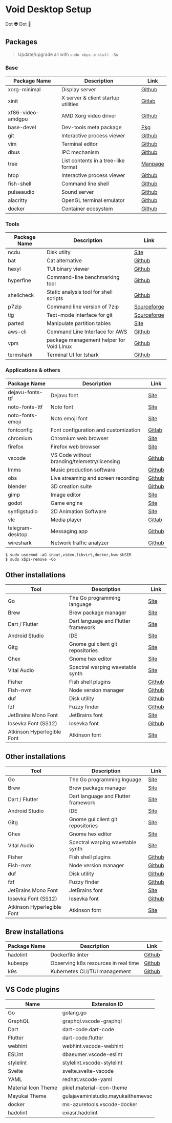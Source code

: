# Void Desktop Setup

Dot 👽 Dot 🦎

## Packages

> Update/upgrade all with `sudo xbps-install -Su`

### Base

| Package Name      | Description                         | Link                                                                                       |
|-------------------|-------------------------------------|--------------------------------------------------------------------------------------------|
| xorg-minimal      | Display server                      | [Github](https://github.com/freedesktop/xorg-xserver)                                      |
| xinit             | X server & client startup utilities | [Gitlab](https://gitlab.freedesktop.org/xorg/app/xinit)                                    |
| xf86-video-amdgpu | AMD Xorg video driver               | [Github](https://github.com/freedesktop/xorg-xf86-video-amdgpu)                            |
| base-devel        | Dev-tools meta package              | [Pkg](https://github.com/void-linux/void-packages/blob/master/srcpkgs/base-devel/template) |
| git               | Interactive process viewer          | [Github](https://github.com/git/git)                                                       |
| vim               | Terminal editor                     | [Github](https://github.com/vim/vim)                                                       |
| dbus              | IPC mechanism                       | [Github](https://github.com/freedesktop/dbus)                                              |
| tree              | List contents in a tree-like format | [Manpage](https://linux.die.net/man/1/tree)                                                |
| htop              | Interactive process viewer          | [Github](https://github.com/htop-dev/htop)                                                 |
| fish-shell        | Command line shell                  | [Github](https://github.com/fish-shell/fish-shell)                                         |
| pulseaudio        | Sound server                        | [Github](https://github.com/pulseaudio/pulseaudio)                                         |
| alacritty         | OpenGL terminal emulator            | [Github](https://github.com/alacritty/alacritty)                                           |
| docker            | Container ecosystem                 | [Github](https://github.com/moby/moby)                                                     |

### Tools

| Package Name | Description                              | Link                                                   |
|--------------|------------------------------------------|--------------------------------------------------------|
| ncdu         | Disk utilty                              | [Site](https://dev.yorhel.nl/ncdu)                     |
| bat          | Cat alternative                          | [Github](https://github.com/sharkdp/bat)               |
| hexyl        | TUI binary viewer                        | [Github](https://github.com/sharkdp/hexyl)             |
| hyperfine    | Command-line benchmarking tool           | [Github](https://github.com/sharkdp/hyperfine)         |
| shellcheck   | Static analysis tool for shell scripts   | [Github](https://github.com/koalaman/shellcheck)       |
| p7zip        | Command line version of 7zip             | [Sourceforge](https://sourceforge.net/projects/p7zip/) |
| tig          | Text-mode interface for git              | [Sourceforge](https://github.com/jonas/tig)            |
| parted       | Manipulate partition tables              | [Site](https://savannah.gnu.org/git/?group=parted)     |
| aws-cli      | Command Line Interface for AWS           | [Github](https://github.com/aws/aws-cli)               |
| vpm          | package management helper for Void Linux | [Github](https://github.com/netzverweigerer/vpm)       |
| termshark    | Terminal UI for tshark                   | [Github](https://github.com/gcla/termshark)            |

### Applications & others

| Package Name        | Description                                  | Link                                                           |
|---------------------|----------------------------------------------|----------------------------------------------------------------|
| dejavu-fonts-ttf    | Dejavu font                                  | [Site](https://dejavu-fonts.github.io/)                        |
| noto-fonts-ttf      | Noto font                                    | [Site](https://www.google.com/get/noto/)                       |
| noto-fonts-emoji    | Noto emoji font                              | [Site](https://www.google.com/get/noto/)                       |
| fontconfig          | Font configuration and customization         | [Gitlab](https://gitlab.freedesktop.org/fontconfig/fontconfig) |
| chromium            | Chromium web browser                         | [Site](https://www.chromium.org/Home)                          |
| firefox             | Firefox web browser                          | [Site](https://www.mozilla.org/en-US/firefox/new/)             |
| vscode              | VS Code without branding/telemetry/licensing | [Github](https://github.com/VSCodium/vscodium)                 |
| lmms                | Music production software                    | [Github](https://github.com/LMMS/lmms)                         |
| obs                 | Live streaming and screen recording          | [Github](https://github.com/obsproject/obs-studio)             |
| blender             | 3D creation suite                            | [Github](https://github.com/blender/blender)                   |
| gimp                | Image editor                                 | [Site](https://www.gimp.org/)                                  |
| godot               | Game engine                                  | [Site](https://godotengine.org/)                               |
| synfigstudio        | 2D Animation Software                        | [Site](https://www.synfig.org/)                                |
| vlc                 | Media player                                 | [Gitlab](https://code.videolan.org/videolan/vlc)               |
| telegram-desktop    | Messaging app                                | [Github](https://github.com/telegramdesktop/tdesktop)          |
| wireshark           | Network traffic analyzer                     | [Github](https://github.com/wireshark/wireshark)               |

```console
$ sudo usermod -aG input,video,libvirt,docker,kvm $USER
$ sudo xbps-remove -Oo
```

## Other installations

| Tool                       | Description                         | Link                                                       |
|----------------------------|-------------------------------------|------------------------------------------------------------|
| Go                         | The Go programming language         | [Site](https://golang.org/dl/)                             |
| Brew                       | Brew package manager                | [Site](https://brew.sh/)                                   |
| Dart / Flutter             | Dart language and Flutter framework | [Site](https://flutter.dev/docs/get-started/install/linux) |
| Android Studio             | IDE                                 | [Site](https://developer.android.com/studio)               |
| Gitg                       | Gnome gui client git repositories   | [Site](https://wiki.gnome.org/Apps/Gitg/)                  |
| Ghex                       | Gnome hex editor                    | [Site](https://wiki.gnome.org/Apps/Ghex)                   |
| Vital Audio                | Spectral warping wavetable synth    | [Site](https://vital.audio/)                               |
| Fisher                     | Fish shell plugins                  | [Github](https://github.com/jorgebucaran/fisher)           |
| Fish-nvm                   | Node version manager                | [Github](https://github.com/jorgebucaran/fish-nvm)         |
| duf                        | Disk utility                        | [Github](https://github.com/muesli/duf)                    |
| fzf                        | Fuzzy finder                        | [Github](https://github.com/junegunn/fzf)                  |
| JetBrains Mono Font        | JetBrains font                      | [Site](https://www.jetbrains.com/lp/mono/)                 |
| Iosevka Font (SS12)        | Iosevka font                        | [Github](https://github.com/be5invis/Iosevka/releases)     |
| Atkinson Hyperlegible Font | Atkinson font                       | [Site](https://fontesk.com/atkinson-hyperlegible-font/)    |

## Other installations

| Tool                       | Description                         | Link                                                       |
|----------------------------|-------------------------------------|------------------------------------------------------------|
| Go                         | The Go programming lnguage          | [Site](https://golang.org/dl/)                             |
| Brew                       | Brew package manager                | [Site](https://brew.sh/)                                   |
| Dart / Flutter             | Dart language and Flutter framework | [Site](https://flutter.dev/docs/get-started/install/linux) |
| Android Studio             | IDE                                 | [Site](https://developer.android.com/studio)               |
| Gitg                       | Gnome gui client git repositories   | [Site](https://wiki.gnome.org/Apps/Gitg/)                  |
| Ghex                       | Gnome hex editor                    | [Site](https://wiki.gnome.org/Apps/Ghex)                   |
| Vital Audio                | Spectral warping wavetable synth    | [Site](https://vital.audio/)                               |
| Fisher                     | Fish shell plugins                  | [Github](https://github.com/jorgebucaran/fisher)           |
| Fish-nvm                   | Node version manager                | [Github](https://github.com/jorgebucaran/fish-nvm)         |
| duf                        | Disk utility                        | [Github](https://github.com/muesli/duf)                    |
| fzf                        | Fuzzy finder                        | [Github](https://github.com/junegunn/fzf)                  |
| JetBrains Mono Font        | JetBrains font                      | [Site](https://www.jetbrains.com/lp/mono/)                 |
| Iosevka Font (SS12)        | Iosevka font                        | [Github](https://github.com/be5invis/Iosevka/releases)     |
| Atkinson Hyperlegible Font | Atkinson font                       | [Site](https://fontesk.com/atkinson-hyperlegible-font/)    |

## Brew installations

| Package Name | Description                          | Link                                           |
|--------------|--------------------------------------|------------------------------------------------|
| hadolint     | Dockerfile linter                    | [Github](https://github.com/hadolint/hadolint) |
| kubespy      | Observing k8s resources in real time | [Github](https://github.com/pulumi/kubespy)    |
| k9s          | Kubernetes CLI/TUI management        | [Github](https://github.com/derailed/k9s)      |

## VS Code plugins

| Name                | Extension ID                       |
|---------------------|------------------------------------|
| Go                  | golang.go                          |
| GraphQL             | graphql.vscode-graphql             |
| Dart                | dart-code.dart-code                |
| Flutter             | dart-code.flutter                  |
| webhint             | webhint.vscode-webhint             |
| ESLint              | dbaeumer.vscode-eslint             |
| stylelint           | stylelint.vscode-stylelint         |
| Svelte              | svelte.svelte-vscode               |
| YAML                | redhat.vscode-yaml                 |
| Material Icon Theme | pkief.material-icon-theme          |
| Mayukai Theme       | gulajavaministudio.mayukaithemevsc |
| docker              | ms-azuretools.vscode-docker        |
| hadolint            | exiasr.hadolint                    |

<style>
table {
	width:100%;
}
</style>